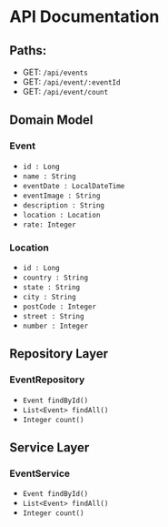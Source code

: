 # API Documentation

## Paths:
* GET: `/api/events`
* GET: `/api/event/:eventId`
* GET: `/api/event/count`



## Domain Model
### Event
* `id : Long`
* `name : String`
* `eventDate : LocalDateTime`
* `eventImage : String`
* `description : String`
* `location : Location`
* `rate: Integer`

### Location
* `id : Long`
* `country : String`
* `state : String`
* `city : String`
* `postCode : Integer`
* `street : String`
* `number : Integer`


## Repository Layer
### EventRepository
* `Event findById()`
* `List<Event> findAll()`
* `Integer count()`


## Service Layer
### EventService
* `Event findById()`
* `List<Event> findAll()`
* `Integer count()`